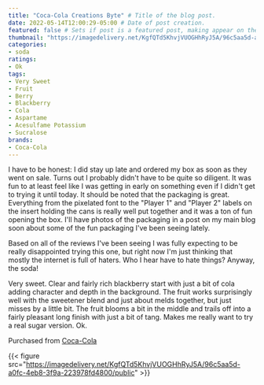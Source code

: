 ```yaml
---
title: "Coca-Cola Creations Byte" # Title of the blog post.
date: 2022-05-14T12:00:29-05:00 # Date of post creation.
featured: false # Sets if post is a featured post, making appear on the home page side bar.
thumbnail: "https://imagedelivery.net/KgfQTd5KhvjVUOGHhRyJ5A/96c5aa5d-a0fc-4eb8-3f9a-223978fd4800/thumb"
categories:
- soda
ratings:
- Ok
tags:
- Very Sweet
- Fruit
- Berry
- Blackberry
- Cola
- Aspartame
- Acesulfame Potassium
- Sucralose
brands:
- Coca-Cola
---
```


I have to be honest: I did stay up late and ordered my box as soon as they went on sale. Turns out I probably didn't have to be quite so diligent. It was fun to at least feel like I was getting in early on something even if I didn't get to trying it until today. It should be noted that the packaging is great. Everything from the pixelated font to the "Player 1" and "Player 2" labels on the insert holding the cans is really well put together and it was a ton of fun opening the box. I'll have photos of the packaging in a post on my main blog soon about some of the fun packaging I've been seeing lately.

Based on all of the reviews I've been seeing I was fully expecting to be really disappointed trying this one, but right now I'm just thinking that mostly the internet is full of haters. Who I hear have to hate things? Anyway, the soda!

Very sweet. Clear and fairly rich blackberry start with just a bit of cola adding character and depth in the background. The fruit works surprisingly well with the sweetener blend and just about melds together, but just misses by a little bit. The fruit blooms a bit in the middle and trails off into a fairly pleasant long finish with just a bit of tang. Makes me really want to try a real sugar version. Ok.

Purchased from [Coca-Cola](https://us.coca-cola.com/)

{{< figure src="https://imagedelivery.net/KgfQTd5KhvjVUOGHhRyJ5A/96c5aa5d-a0fc-4eb8-3f9a-223978fd4800/public" >}}
